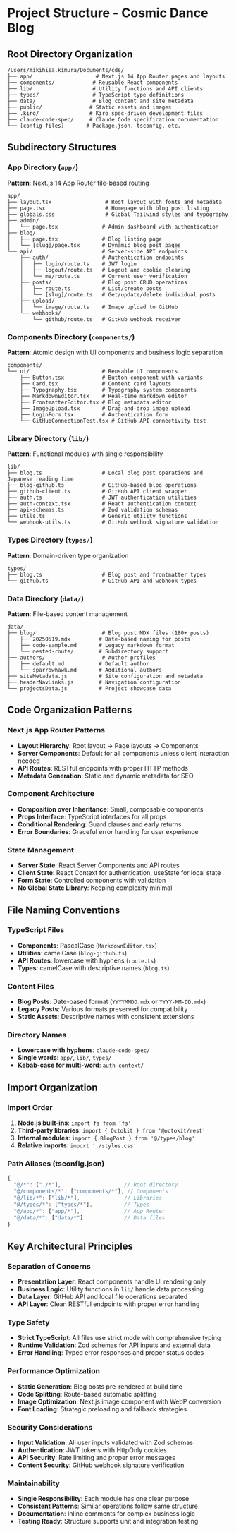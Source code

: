 # Project Structure - Cosmic Dance Blog

## Root Directory Organization

```
/Users/mikihisa.kimura/Documents/cds/
├── app/                    # Next.js 14 App Router pages and layouts
├── components/            # Reusable React components
├── lib/                   # Utility functions and API clients  
├── types/                 # TypeScript type definitions
├── data/                  # Blog content and site metadata
├── public/               # Static assets and images
├── .kiro/                # Kiro spec-driven development files
├── claude-code-spec/     # Claude Code specification documentation
└── [config files]       # Package.json, tsconfig, etc.
```

## Subdirectory Structures

### App Directory (`app/`)
**Pattern**: Next.js 14 App Router file-based routing
```
app/
├── layout.tsx                 # Root layout with fonts and metadata
├── page.tsx                   # Homepage with blog post listing
├── globals.css                # Global Tailwind styles and typography
├── admin/
│   └── page.tsx              # Admin dashboard with authentication
├── blog/
│   ├── page.tsx              # Blog listing page
│   └── [slug]/page.tsx       # Dynamic blog post pages
└── api/                      # Server-side API endpoints
    ├── auth/                 # Authentication endpoints
    │   ├── login/route.ts    # JWT login
    │   ├── logout/route.ts   # Logout and cookie clearing
    │   └── me/route.ts       # Current user verification
    ├── posts/                # Blog post CRUD operations
    │   ├── route.ts          # List/create posts
    │   └── [slug]/route.ts   # Get/update/delete individual posts
    ├── upload/
    │   └── image/route.ts    # Image upload to GitHub
    └── webhooks/
        └── github/route.ts   # GitHub webhook receiver
```

### Components Directory (`components/`)
**Pattern**: Atomic design with UI components and business logic separation
```
components/
└── ui/                       # Reusable UI components
    ├── Button.tsx            # Button component with variants
    ├── Card.tsx              # Content card layouts
    ├── Typography.tsx        # Typography system components
    ├── MarkdownEditor.tsx    # Real-time markdown editor
    ├── FrontmatterEditor.tsx # Blog metadata editor
    ├── ImageUpload.tsx       # Drag-and-drop image upload
    ├── LoginForm.tsx         # Authentication form
    └── GitHubConnectionTest.tsx # GitHub API connectivity test
```

### Library Directory (`lib/`)
**Pattern**: Functional modules with single responsibility
```
lib/
├── blog.ts                   # Local blog post operations and Japanese reading time
├── blog-github.ts            # GitHub-based blog operations  
├── github-client.ts          # GitHub API client wrapper
├── auth.ts                   # JWT authentication utilities
├── auth-context.tsx          # React authentication context
├── api-schemas.ts            # Zod validation schemas
├── utils.ts                  # Generic utility functions
└── webhook-utils.ts          # GitHub webhook signature validation
```

### Types Directory (`types/`)
**Pattern**: Domain-driven type organization
```
types/
├── blog.ts                   # Blog post and frontmatter types
└── github.ts                 # GitHub API and webhook types
```

### Data Directory (`data/`)
**Pattern**: File-based content management
```
data/
├── blog/                     # Blog post MDX files (180+ posts)
│   ├── 20250519.mdx         # Date-based naming for posts
│   ├── code-sample.md       # Legacy markdown format
│   └── nested-route/        # Subdirectory support
├── authors/                  # Author profiles
│   ├── default.md           # Default author
│   └── sparrowhawk.md       # Additional authors
├── siteMetadata.js          # Site configuration and metadata
├── headerNavLinks.js        # Navigation configuration
└── projectsData.js          # Project showcase data
```

## Code Organization Patterns

### Next.js App Router Patterns
- **Layout Hierarchy**: Root layout → Page layouts → Components
- **Server Components**: Default for all components unless client interaction needed
- **API Routes**: RESTful endpoints with proper HTTP methods
- **Metadata Generation**: Static and dynamic metadata for SEO

### Component Architecture
- **Composition over Inheritance**: Small, composable components
- **Props Interface**: TypeScript interfaces for all props
- **Conditional Rendering**: Guard clauses and early returns
- **Error Boundaries**: Graceful error handling for user experience

### State Management
- **Server State**: React Server Components and API routes
- **Client State**: React Context for authentication, useState for local state
- **Form State**: Controlled components with validation
- **No Global State Library**: Keeping complexity minimal

## File Naming Conventions

### TypeScript Files
- **Components**: PascalCase (`MarkdownEditor.tsx`)
- **Utilities**: camelCase (`blog-github.ts`)
- **API Routes**: lowercase with hyphens (`route.ts`)
- **Types**: camelCase with descriptive names (`blog.ts`)

### Content Files
- **Blog Posts**: Date-based format (`YYYYMMDD.mdx` or `YYYY-MM-DD.mdx`)
- **Legacy Posts**: Various formats preserved for compatibility
- **Static Assets**: Descriptive names with consistent extensions

### Directory Names
- **Lowercase with hyphens**: `claude-code-spec/`
- **Single words**: `app/`, `lib/`, `types/`
- **Kebab-case for multi-word**: `auth-context/`

## Import Organization

### Import Order
1. **Node.js built-ins**: `import fs from 'fs'`
2. **Third-party libraries**: `import { Octokit } from '@octokit/rest'`
3. **Internal modules**: `import { BlogPost } from '@/types/blog'`
4. **Relative imports**: `import './styles.css'`

### Path Aliases (tsconfig.json)
```typescript
{
  "@/*": ["./*"],                    // Root directory
  "@/components/*": ["components/*"], // Components
  "@/lib/*": ["lib/*"],              // Libraries
  "@/types/*": ["types/*"],          // Types
  "@/app/*": ["app/*"],              // App Router
  "@/data/*": ["data/*"]             // Data files
}
```

## Key Architectural Principles

### Separation of Concerns
- **Presentation Layer**: React components handle UI rendering only
- **Business Logic**: Utility functions in `lib/` handle data processing
- **Data Layer**: GitHub API and local file operations separated
- **API Layer**: Clean RESTful endpoints with proper error handling

### Type Safety
- **Strict TypeScript**: All files use strict mode with comprehensive typing
- **Runtime Validation**: Zod schemas for API inputs and external data
- **Error Handling**: Typed error responses and proper status codes

### Performance Optimization
- **Static Generation**: Blog posts pre-rendered at build time
- **Code Splitting**: Route-based automatic splitting
- **Image Optimization**: Next.js image component with WebP conversion
- **Font Loading**: Strategic preloading and fallback strategies

### Security Considerations
- **Input Validation**: All user inputs validated with Zod schemas
- **Authentication**: JWT tokens with HttpOnly cookies
- **API Security**: Rate limiting and proper error messages
- **Content Security**: GitHub webhook signature verification

### Maintainability
- **Single Responsibility**: Each module has one clear purpose
- **Consistent Patterns**: Similar operations follow same structure
- **Documentation**: Inline comments for complex business logic
- **Testing Ready**: Structure supports unit and integration testing